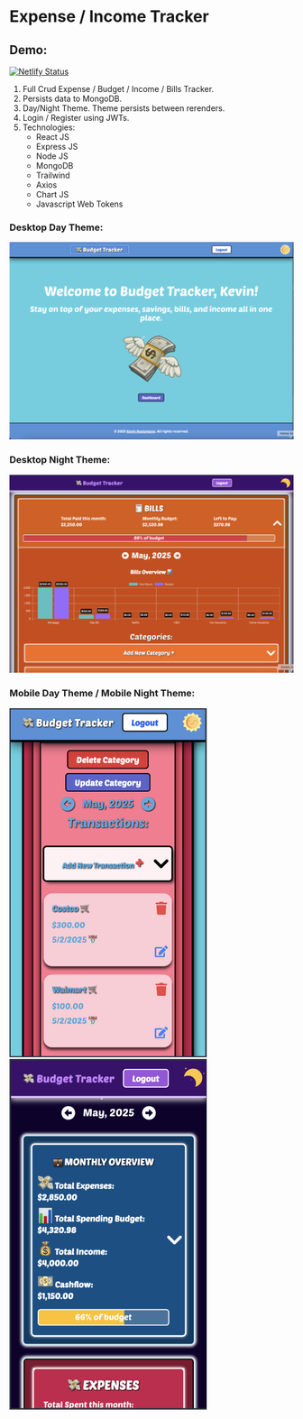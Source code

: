 # Expense / Income Tracker

## Demo:

[![Netlify Status](https://api.netlify.com/api/v1/badges/3c16c6ea-8f0a-407c-bea4-f4f1ff4b446a/deploy-status)](https://app.netlify.com/sites/budget-tracker-mern/deploys)

1. Full Crud Expense / Budget / Income / Bills Tracker.
2. Persists data to MongoDB.
3. Day/Night Theme. Theme persists between rerenders.
4. Login / Register using JWTs.
5. Technologies:
   - React JS
   - Express JS
   - Node JS
   - MongoDB
   - Trailwind
   - Axios
   - Chart JS
   - Javascript Web Tokens

### Desktop Day Theme:

![alt text](/client/public/Desktop1.png)

### Desktop Night Theme:

![alt text](/client/public/Desktop2.png)

### Mobile Day Theme / Mobile Night Theme:

<img src="/client/public/Day-Mobile.png" width="350" /> <img src="/client/public/Night-Mobile.png" width="350" />
